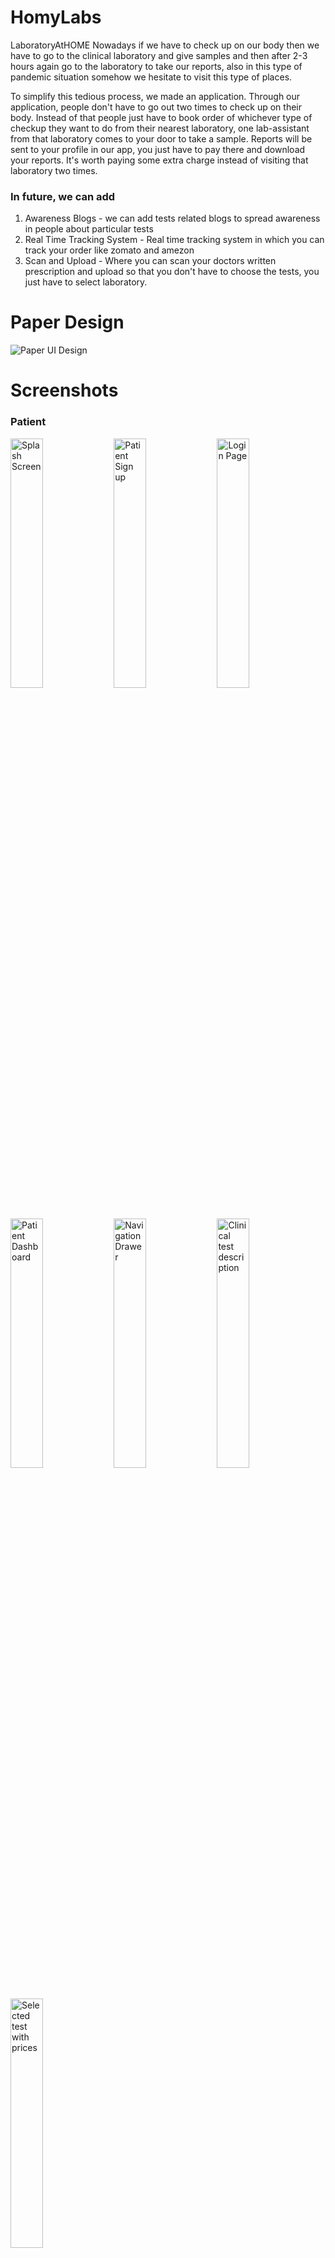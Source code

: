 # HomyLabs

LaboratoryAtHOME Nowadays if we have to check up on our body then we have to go to the clinical laboratory and give samples and then after 2-3 hours again go to the laboratory to take our reports, also in this type of pandemic situation somehow we hesitate to visit this type of places. 

To simplify this tedious process, we made an application. Through our application, people don't have to go out two times to check up on their body. Instead of that people just have to book order of whichever type of checkup they want to do from their nearest laboratory, one lab-assistant from that laboratory comes to your door to take a sample. Reports will be sent to your profile in our app, you just have to pay there and download your reports. It's worth paying some extra charge instead of visiting that laboratory two times. 

### In future, we can add 

1. Awareness Blogs   - we can add tests related blogs to spread awareness in people about particular tests 
2. Real Time Tracking System - Real time tracking system in which you can track your order like zomato and amezon  
3. Scan and Upload - Where you can scan your doctors written prescription and upload so that you don't have to choose the tests, you just have to select laboratory.


# Paper Design

![Paper UI Design](https://user-images.githubusercontent.com/62606017/223907018-ee2cc505-00f2-4a0d-b41b-5b05775b8069.jpg)

# Screenshots


### Patient

<img title="Splash Screen" src="https://user-images.githubusercontent.com/62606017/223907138-63ca42ce-22d1-4761-8f35-e24f8e49af88.jpg" width="32%"></img> <img title="Patient Sign up" src="https://user-images.githubusercontent.com/62606017/223907170-642e6244-9b7a-44da-aed1-f15a2e1ea6f5.jpg" width="32%"></img> <img title="Login Page" src="https://user-images.githubusercontent.com/62606017/223907200-252de82c-415f-4f2b-9599-bfeacbee13db.jpg" width="32%"></img> <img title="Patient Dashboard" src="https://user-images.githubusercontent.com/62606017/223907215-ba3fa80b-397d-4505-9880-1a3a91e20c35.jpg" width="32%"></img> <img title="Navigation Drawer" src="https://user-images.githubusercontent.com/62606017/223907237-11d7ab07-964f-4e2f-8bde-5c6787bc2e3b.jpg" width="32%"></img> <img title="Clinical test description" src="https://user-images.githubusercontent.com/62606017/223907268-c9ea0988-ed07-4069-8294-f16097730363.jpg" width="32%"></img> <img title="Selected test with prices" src="https://user-images.githubusercontent.com/62606017/223907275-7c7c01e7-d92f-4428-9e85-b57db597e6fe.jpg" width="32%" />


### Lab Technician

<img title="Clinical Laboratory acc Dashboard" src="https://user-images.githubusercontent.com/62606017/223907323-3cd36c26-e053-4973-9e52-0705f7ab4fab.jpg" width="32%"></img> <img title="Laboraroty account's test selection" src="https://user-images.githubusercontent.com/62606017/223907342-eb5336a4-db20-4401-b545-bb42b8d2991b.jpg" width="32%"></img> <img title="Test report upload" src="https://user-images.githubusercontent.com/62606017/223907382-40352b0e-cc11-43b3-8ed2-d6e7db8c40b5.jpg" width="32%"></img>

